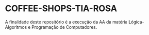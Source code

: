 # COFFEE-SHOPS-TIA-ROSA
A finalidade deste repositório é a execução da AA da matéria Lógica- Algoritmos e Programação de Computadores.
